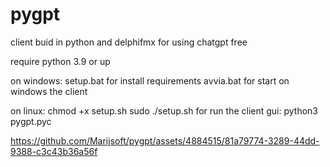 # pygpt
client buid in python and delphifmx for using chatgpt free

require python 3.9 or up

on windows:
setup.bat for install requirements
avvia.bat for start on windows the client

on linux:
chmod +x setup.sh
sudo ./setup.sh
for run the client gui: python3 pygpt.pyc


https://github.com/Marijsoft/pygpt/assets/4884515/81a79774-3289-44dd-9388-c3c43b36a56f

